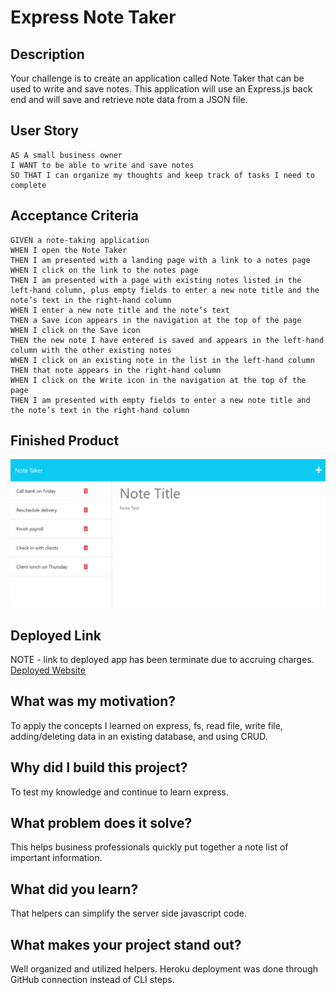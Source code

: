 # Express Note Taker

## Description

Your challenge is to create an application called Note Taker that can be used to write and save notes. This application will use an Express.js back end and will save and retrieve note data from a JSON file.

## User Story

```
AS A small business owner
I WANT to be able to write and save notes
SO THAT I can organize my thoughts and keep track of tasks I need to complete
```

## Acceptance Criteria

```
GIVEN a note-taking application
WHEN I open the Note Taker
THEN I am presented with a landing page with a link to a notes page
WHEN I click on the link to the notes page
THEN I am presented with a page with existing notes listed in the left-hand column, plus empty fields to enter a new note title and the note’s text in the right-hand column
WHEN I enter a new note title and the note’s text
THEN a Save icon appears in the navigation at the top of the page
WHEN I click on the Save icon
THEN the new note I have entered is saved and appears in the left-hand column with the other existing notes
WHEN I click on an existing note in the list in the left-hand column
THEN that note appears in the right-hand column
WHEN I click on the Write icon in the navigation at the top of the page
THEN I am presented with empty fields to enter a new note title and the note’s text in the right-hand column
```

## Finished Product

![](./public/assets/photos/express-note-taker.png)

## Deployed Link

NOTE - link to deployed app has been terminate due to accruing charges.
[Deployed Website](https://express-note-taker54.herokuapp.com/)

## What was my motivation?

To apply the concepts I learned on express, fs, read file, write file, adding/deleting data in an existing database, and using CRUD.

## Why did I build this project?

To test my knowledge and continue to learn express.

## What problem does it solve?

This helps business professionals quickly put together a note list of important information.

## What did you learn?

That helpers can simplify the server side javascript code. 

## What makes your project stand out?

Well organized and utilized helpers. Heroku deployment was done through GitHub connection instead of CLI steps.